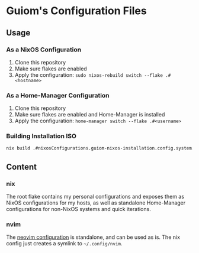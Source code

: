 # Guiom's Configuration Files

## Usage

### As a NixOS Configuration

1. Clone this repository
2. Make sure flakes are enabled
3. Apply the configuration: `sudo nixos-rebuild switch --flake .#<hostname>`

### As a Home-Manager Configuration

1. Clone this repository
2. Make sure flakes are enabled and Home-Manager is installed
3. Apply the configuration: `home-manager switch --flake .#<username>`

### Building Installation ISO

```bash
nix build .#nixosConfigurations.guiom-nixos-installation.config.system.build.isoImage
```

## Content

### nix
The root flake contains my personal configurations and exposes them as NixOS configurations for my hosts, as well as standalone Home-Manager configurations for non-NixOS systems and quick iterations.

### nvim
The [neovim configuration](./nvim) is standalone, and can be used as is. The nix config just creates a symlink to ``~/.config/nvim``.
